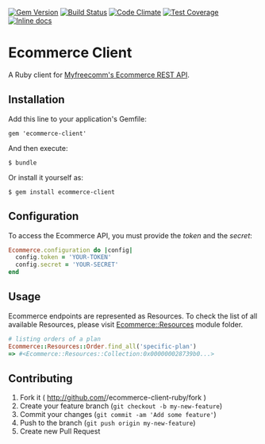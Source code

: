 [![Gem Version](https://badge.fury.io/rb/ecommerce-client.svg)](http://badge.fury.io/rb/ecommerce-client)
[![Build Status](https://travis-ci.org/myfreecomm/ecommerce-client-ruby.svg?branch=master)](https://travis-ci.org/myfreecomm/ecommerce-client-ruby)
[![Code Climate](https://codeclimate.com/github/myfreecomm/ecommerce-client-ruby/badges/gpa.svg)](https://codeclimate.com/github/myfreecomm/ecommerce-client-ruby)
[![Test Coverage](https://codeclimate.com/github/myfreecomm/ecommerce-client-ruby/badges/coverage.svg)](https://codeclimate.com/github/myfreecomm/ecommerce-client-ruby)
[![Inline docs](http://inch-ci.org/github/myfreecomm/ecommerce-client-ruby.svg)](http://inch-ci.org/github/myfreecomm/ecommerce-client-ruby)

# Ecommerce Client

A Ruby client for [Myfreecomm's Ecommerce REST API](http://myfreecomm.github.io/passaporte-web/ecommerce/api/index.html).

## Installation

Add this line to your application's Gemfile:

    gem 'ecommerce-client'

And then execute:

    $ bundle

Or install it yourself as:

    $ gem install ecommerce-client

## Configuration

To access the Ecommerce API, you must provide the *token* and the *secret*:

```ruby
Ecommerce.configuration do |config|
  config.token = 'YOUR-TOKEN'
  config.secret = 'YOUR-SECRET'
end
```

## Usage

Ecommerce endpoints are represented as Resources. To check the list of all available Resources, please visit [Ecommerce::Resources](https://github.com/myfreecomm/ecommerce-client-ruby/tree/master/lib/ecommerce/resources) module folder.

```ruby
# listing orders of a plan
Ecommerce::Resources::Order.find_all('specific-plan')
=> #<Ecommerce::Resources::Collection:0x000000028739b0...>
```

## Contributing

1. Fork it ( http://github.com/<my-github-username>/ecommerce-client-ruby/fork )
2. Create your feature branch (`git checkout -b my-new-feature`)
3. Commit your changes (`git commit -am 'Add some feature'`)
4. Push to the branch (`git push origin my-new-feature`)
5. Create new Pull Request
